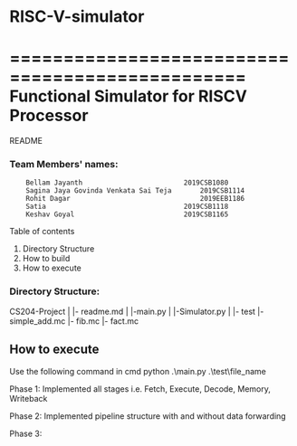 # RISC-V-simulator
================================================
Functional Simulator for RISCV Processor
================================================

README

### Team Members' names:
        Bellam Jayanth	                       2019CSB1080
        Sagina Jaya Govinda Venkata Sai Teja       2019CSB1114
        Rohit Dagar	                               2019EEB1186
        Satia	                               2019CSB1118
        Keshav Goyal	                       2019CSB1165

Table of contents
1. Directory Structure
2. How to build
3. How to execute


### Directory Structure:
  CS204-Project
  |
  |- readme.md
  |
  |-main.py
  |
  |-Simulator.py
  |
  |- test
      |- simple_add.mc
      |- fib.mc
      |- fact.mc
      

How to execute
--------------
Use the following command in cmd
python .\main.py .\test\file_name

Phase 1:
Implemented all stages i.e. Fetch, Execute, Decode, Memory, Writeback

Phase 2:
Implemented pipeline structure with and without data forwarding


Phase 3:
